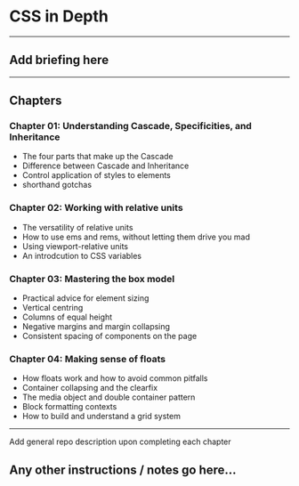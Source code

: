 # CSS in Depth
---

## Add briefing here
---

## Chapters
### **Chapter 01:** Understanding Cascade, Specificities, and Inheritance
  * The four parts that make up the Cascade
  * Difference between Cascade and Inheritance
  * Control application of styles to elements
  * shorthand gotchas

### **Chapter 02:** Working with relative units
  * The versatility of relative units
  * How to use ems and rems, without letting them drive you mad
  * Using viewport-relative units
  * An introdcution to CSS variables

### **Chapter 03:** Mastering the box model
  * Practical advice for element sizing
  * Vertical centring
  * Columns of equal height
  * Negative margins and margin collapsing
  * Consistent spacing of components on the page

### **Chapter 04:** Making sense of floats
  * How floats work and how to avoid common pitfalls
  * Container collapsing and the clearfix
  * The media object and double container pattern
  * Block formatting contexts
  * How to build and understand a grid system
---
Add general repo description upon completing each chapter

## Any other instructions / notes go here...
